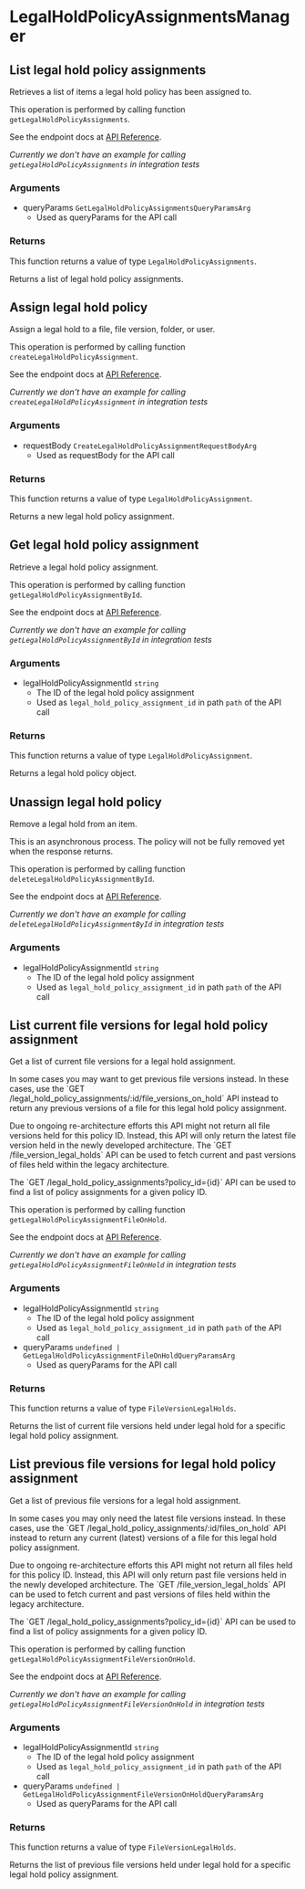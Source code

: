 # LegalHoldPolicyAssignmentsManager

## List legal hold policy assignments

Retrieves a list of items a legal hold policy has been assigned to.

This operation is performed by calling function `getLegalHoldPolicyAssignments`.

See the endpoint docs at
[API Reference](https://developer.box.com/reference/get-legal-hold-policy-assignments/).

*Currently we don't have an example for calling `getLegalHoldPolicyAssignments` in integration tests*

### Arguments

- queryParams `GetLegalHoldPolicyAssignmentsQueryParamsArg`
  - Used as queryParams for the API call


### Returns

This function returns a value of type `LegalHoldPolicyAssignments`.

Returns a list of legal hold policy assignments.


## Assign legal hold policy

Assign a legal hold to a file, file version, folder, or user.

This operation is performed by calling function `createLegalHoldPolicyAssignment`.

See the endpoint docs at
[API Reference](https://developer.box.com/reference/post-legal-hold-policy-assignments/).

*Currently we don't have an example for calling `createLegalHoldPolicyAssignment` in integration tests*

### Arguments

- requestBody `CreateLegalHoldPolicyAssignmentRequestBodyArg`
  - Used as requestBody for the API call


### Returns

This function returns a value of type `LegalHoldPolicyAssignment`.

Returns a new legal hold policy assignment.


## Get legal hold policy assignment

Retrieve a legal hold policy assignment.

This operation is performed by calling function `getLegalHoldPolicyAssignmentById`.

See the endpoint docs at
[API Reference](https://developer.box.com/reference/get-legal-hold-policy-assignments-id/).

*Currently we don't have an example for calling `getLegalHoldPolicyAssignmentById` in integration tests*

### Arguments

- legalHoldPolicyAssignmentId `string`
  - The ID of the legal hold policy assignment
  - Used as `legal_hold_policy_assignment_id` in path `path` of the API call


### Returns

This function returns a value of type `LegalHoldPolicyAssignment`.

Returns a legal hold policy object.


## Unassign legal hold policy

Remove a legal hold from an item.

This is an asynchronous process. The policy will not be
fully removed yet when the response returns.

This operation is performed by calling function `deleteLegalHoldPolicyAssignmentById`.

See the endpoint docs at
[API Reference](https://developer.box.com/reference/delete-legal-hold-policy-assignments-id/).

*Currently we don't have an example for calling `deleteLegalHoldPolicyAssignmentById` in integration tests*

### Arguments

- legalHoldPolicyAssignmentId `string`
  - The ID of the legal hold policy assignment
  - Used as `legal_hold_policy_assignment_id` in path `path` of the API call


## List current file versions for legal hold policy assignment

Get a list of current file versions for a legal hold
assignment.

In some cases you may want to get previous file versions instead. In these
cases, use the &#x60;GET  /legal_hold_policy_assignments/:id/file_versions_on_hold&#x60;
API instead to return any previous versions of a file for this legal hold
policy assignment.

Due to ongoing re-architecture efforts this API might not return all file
versions held for this policy ID. Instead, this API will only return the
latest file version held in the newly developed architecture. The &#x60;GET
/file_version_legal_holds&#x60; API can be used to fetch current and past versions
of files held within the legacy architecture.

The &#x60;GET /legal_hold_policy_assignments?policy_id&#x3D;{id}&#x60; API can be used to
find a list of policy assignments for a given policy ID.

This operation is performed by calling function `getLegalHoldPolicyAssignmentFileOnHold`.

See the endpoint docs at
[API Reference](https://developer.box.com/reference/get-legal-hold-policy-assignments-id-files-on-hold/).

*Currently we don't have an example for calling `getLegalHoldPolicyAssignmentFileOnHold` in integration tests*

### Arguments

- legalHoldPolicyAssignmentId `string`
  - The ID of the legal hold policy assignment
  - Used as `legal_hold_policy_assignment_id` in path `path` of the API call
- queryParams `undefined | GetLegalHoldPolicyAssignmentFileOnHoldQueryParamsArg`
  - Used as queryParams for the API call


### Returns

This function returns a value of type `FileVersionLegalHolds`.

Returns the list of current file versions held under legal hold for a
specific legal hold policy assignment.


## List previous file versions for legal hold policy assignment

Get a list of previous file versions for a legal hold
assignment.

In some cases you may only need the latest file versions instead. In these
cases, use the &#x60;GET  /legal_hold_policy_assignments/:id/files_on_hold&#x60; API
instead to return any current (latest) versions of a file for this legal hold
policy assignment.

Due to ongoing re-architecture efforts this API might not return all files
held for this policy ID. Instead, this API will only return past file versions
held in the newly developed architecture. The &#x60;GET /file_version_legal_holds&#x60;
API can be used to fetch current and past versions of files held within the
legacy architecture.

The &#x60;GET /legal_hold_policy_assignments?policy_id&#x3D;{id}&#x60; API can be used to
find a list of policy assignments for a given policy ID.

This operation is performed by calling function `getLegalHoldPolicyAssignmentFileVersionOnHold`.

See the endpoint docs at
[API Reference](https://developer.box.com/reference/get-legal-hold-policy-assignments-id-file-versions-on-hold/).

*Currently we don't have an example for calling `getLegalHoldPolicyAssignmentFileVersionOnHold` in integration tests*

### Arguments

- legalHoldPolicyAssignmentId `string`
  - The ID of the legal hold policy assignment
  - Used as `legal_hold_policy_assignment_id` in path `path` of the API call
- queryParams `undefined | GetLegalHoldPolicyAssignmentFileVersionOnHoldQueryParamsArg`
  - Used as queryParams for the API call


### Returns

This function returns a value of type `FileVersionLegalHolds`.

Returns the list of previous file versions held under legal hold for a
specific legal hold policy assignment.


